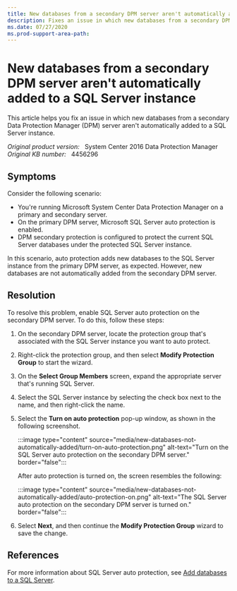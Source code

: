 ```yaml
---
title: New databases from a secondary DPM server aren't automatically added
description: Fixes an issue in which new databases from a secondary DPM server aren't automatically added for protection to a SQL Server instance.
ms.date: 07/27/2020
ms.prod-support-area-path:
---
```

# New databases from a secondary DPM server aren't automatically added to a SQL Server instance

This article helps you fix an issue in which new databases from a secondary Data Protection Manager (DPM) server aren't automatically added to a SQL Server instance.

_Original product version:_ &nbsp; System Center 2016 Data Protection Manager  
_Original KB number:_ &nbsp; 4456296

## Symptoms

Consider the following scenario:

- You're running Microsoft System Center Data Protection Manager on a primary and secondary server.
- On the primary DPM server, Microsoft SQL Server auto protection is enabled.
- DPM secondary protection is configured to protect the current SQL Server databases under the protected SQL Server instance.

In this scenario, auto protection adds new databases to the SQL Server instance from the primary DPM server, as expected. However, new databases are not automatically added from the secondary DPM server.  

## Resolution

To resolve this problem, enable SQL Server auto protection on the secondary DPM server. To do this, follow these steps:

1. On the secondary DPM server, locate the protection group that's associated with the SQL Server instance you want to auto protect.
2. Right-click the protection group, and then select **Modify Protection Group** to start the wizard.
3. On the **Select Group Members** screen, expand the appropriate server that's running SQL Server.
4. Select the SQL Server instance by selecting the check box next to the name, and then right-click the name.
5. Select the **Turn on auto protection** pop-up window, as shown in the following screenshot.

    :::image type="content" source="media/new-databases-not-automatically-added/turn-on-auto-protection.png" alt-text="Turn on the SQL Server auto protection on the secondary DPM server." border="false":::

    After auto protection is turned on, the screen resembles the following:

    :::image type="content" source="media/new-databases-not-automatically-added/auto-protection-on.png" alt-text="The SQL Server auto protection on the secondary DPM server is turned on." border="false":::

6. Select **Next**, and then continue the **Modify Protection Group** wizard to save the change.

## References

For more information about SQL Server auto protection, see [Add databases to a SQL Server](/previous-versions//hh758042(v=technet.10)?redirectedfrom=MSDN).
